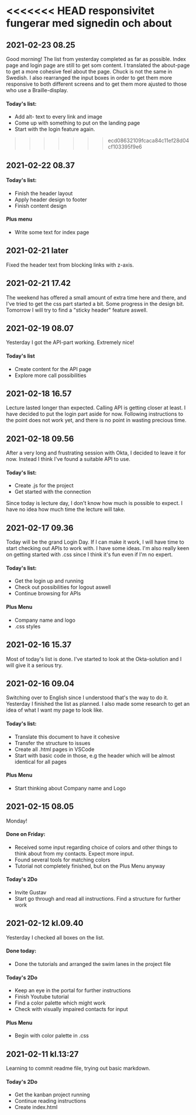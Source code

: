<<<<<<< HEAD
responsivitet fungerar med signedin och about
=======
## 2021-02-23 08.25

Good morning!
The list from yesterday completed as far as possible. Index page and login page are still to get som content. 
I translated the about-page to get a more cohesive feel about the page. Chuck is not the same in Swedish. 
I also rearranged the input boxes in order to get them more responsive to both different screens and to get them more ajusted to those who use a Braille-display. 

#### Today's list:
* Add alt- text to every link and image
* Come up with something to put on the landing page
* Start with the login feature again. 
>>>>>>> ecd08632109fcaca84c11ef28d04cf103395f9e6

## 2021-02-22 08.37

#### Today's list:
* Finish the header layout
* Apply header design to footer
* Finish content design

#### Plus menu
* Write some text for index page

## 2021-02-21 later

Fixed the header text from blocking links with z-axis. 

## 2021-02-21 17.42

The weekend has offered a small amount of extra time here and there, and I've tried to get the css part started a bit. Some progress in the design bit.
Tomorrow I will try to find a "sticky header" feature aswell. 

## 2021-02-19 08.07

Yesterday I got the API-part working. Extremely nice!

#### Today's list

* Create content for the API page
* Explore more call possibilities

## 2021-02-18 16.57

Lecture lasted longer than expected. Calling API is getting closer at least.
I have decided to put the login part aside for now. Following instructions to the point does not work yet, and there is no point in wasting precious time.

## 2021-02-18 09.56

After a very long and frustrating session with Okta, I decided to leave it for now. Instead I think I've found a suitable API to use.

#### Today's list:

* Create .js for the project
* Get started with the connection

Since today is lecture day, I don't know how much is possible to expect. I have no idea how much time the lecture will take.

## 2021-02-17 09.36

Today will be the grand Login Day. If I can make it work, I will have time to start checking out APIs to work with.
I have some ideas. I'm also really keen on getting started with .css since I think it's fun even if I'm no expert.

#### Today's list:

* Get the login up and running
* Check out possibilities for logout aswell
* Continue browsing for APIs

#### Plus Menu

* Company name and logo
* .css styles

## 2021-02-16 15.37

Most of today's list is done. I've started to look at the Okta-solution and I will give it a serious try.

## 2021-02-16 09.04

Switching over to English since I understood that's the way to do it.
Yesterday I finished the list as planned. I also made some research to get an idea of what I want my page to look like.

#### Today's list:

* Translate this document to have it cohesive
* Transfer the structure to issues
* Create all .html pages in VSCode
* Start with basic code in those, e.g the header which will be almost identical for all pages

#### Plus Menu

* Start thinking about Company name and Logo

## 2021-02-15 08.05

Monday!

#### Done on Friday:

* Received some input regarding choice of colors and other things to think about from my contacts. Expect more input.
* Found several tools for matching colors
* Tutorial not completely finished, but on the Plus Menu anyway

#### Today's 2Do

* Invite Gustav
* Start go through and read all instructions. Find a structure for further work

## 2021-02-12 kl.09.40

Yesterday I checked all boxes on the list.

#### Done today:

* Done the tutorials and arranged the swim lanes in the project file

#### Today's 2Do

* Keep an eye in the portal for further instructions
* Finish Youtube tutorial
* Find a color palette which might work
* Check with visually impaired contacts for input

#### Plus Menu

* Begin with color palette in .css

## 2021-02-11 kl.13:27

Learning to commit readme file, trying out basic markdown.

#### Today's 2Do

* Get the kanban project running
* Continue reading instructions
* Create index.html

